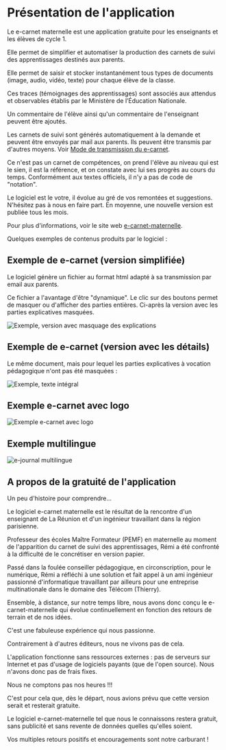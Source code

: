 # Présentation de l'application
<!-- N2  -->

Le e-carnet maternelle est une application gratuite pour les enseignants et les élèves de cycle 1. 

Elle permet de simplifier et automatiser la production des carnets de suivi des apprentissages destinés aux parents.

Elle permet de saisir et stocker instantanément tous types de documents (image, audio, vidéo, texte)  pour chaque élève de la classe.

<!-- [!embed](https://www.youtube.com/watch?v=aILpjdo-0t0) -->

Ces traces (témoignages des apprentissages) sont associés aux attendus et observables établis par le Ministère de l’Éducation Nationale.

Un commentaire de l'élève ainsi qu'un commentaire de l'enseignant peuvent être ajoutés.

Les carnets de suivi sont générés automatiquement à la demande et peuvent être envoyés par mail aux parents. Ils peuvent être transmis par d'autres moyens. Voir [Mode de transmission du e-carnet](30-GenererECarnet.md#modes-de-transmission-du-e-carnet).

Ce n'est pas un carnet de compétences, on prend l'élève au niveau qui est le sien, il est la référence, et on constate avec lui ses progrès au cours du temps. Conformément aux textes officiels, il n'y a pas de code de "notation".

Le logiciel est le votre, il évolue au gré de vos remontées et suggestions. N'hésitez pas à nous en faire part. En moyenne, une nouvelle version est publiée tous les mois.

Pour plus d'informations, voir le site web [e-carnet-maternelle](https://e-carnet-maternelle.jimdofree.com).

Quelques exemples de contenus produits par le logiciel : 

<!-- ![e-carnet avec logo](screenshots/2020-04-23-18-02-32.png) -->

## Exemple de e-carnet (version simplifiée)

Le logiciel génère un fichier au format html adapté à sa transmission par email aux parents.

Ce fichier a l'avantage d'être "dynamique". Le clic sur des boutons permet de masquer ou d'afficher des parties entières. Ci-après la version avec les parties explicatives masquées.

![Exemple, version avec masquage des explications](screenshots/ecm-exemple-court.flou.png)

## Exemple de e-carnet (version avec les détails)

Le même document, mais pour lequel les parties explicatives à vocation pédagogique n'ont pas été masquées :

![Exemple, texte intégral](screenshots/ecm-exemple-long.flou.png)

## Exemple e-carnet avec logo

![Exemple e-carnet avec logo](screenshots/2020-04-26-08-17-44.png)
<!-- 
## Exemple pdf produits depuis le navigateur

![version pdf imprimé depuis le navigateur-1](screenshots/2020-04-26-08-24-41.png)

![version pdf imprimé depuis le navigateur-2](screenshots/2020-04-26-08-26-28.png) -->

<!-- ![extrait avec une trace](screenshots/2020-04-26-08-12-00.png) -->

## Exemple multilingue

![e-journal multilingue](screenshots/2020-04-26-08-01-36.png)


## A propos de la gratuité de l'application

Un peu d'histoire pour comprendre...

Le logiciel e-carnet maternelle est le résultat de la rencontre d'un enseignant de La Réunion et d'un ingénieur travaillant dans la région parisienne.

Professeur des écoles Maître Formateur (PEMF) en maternelle au moment de l'apparition du carnet de suivi des apprentissages, Rémi a été confronté à la difficulté de le concrétiser en version papier. 

Passé dans la foulée conseiller pédagogique, en circonscription, pour le numérique, Rémi a réfléchi à une solution et fait appel à un ami ingénieur passionné d'informatique travaillant par ailleurs pour une entreprise multinationale dans le domaine des Télécom (Thierry). 

Ensemble, à distance, sur notre temps libre, nous avons donc conçu le e-carnet-maternelle qui évolue continuellement en fonction des retours de terrain et de nos idées.

C'est une fabuleuse expérience qui nous passionne.

Contrairement à d'autres éditeurs, nous ne vivons pas de cela.

L'application fonctionne sans ressources externes : pas de serveurs sur Internet et pas d'usage de logiciels payants (que de l'open source). Nous n'avons donc pas de frais fixes.

Nous ne comptons pas nos heures !!!

C'est pour cela que, dès le départ, nous avions prévu que cette version serait et resterait gratuite.

Le logiciel e-carnet-maternelle tel que nous le connaissons restera gratuit, sans publicité et sans revente de données quelles qu'elles soient.

Vos multiples retours positifs et encouragements sont notre carburant !

<!-- 
## Autres versions de cette documentation

- [Format html 1 seule page](Ecm_guide.html)
- [Format pdf orientation paysage (A4 vertical)](files/Ecm_guide_portrait.pdf)
- [Format pdf orientation portrait (A4 horizontal)](files/Ecm_guide_paysage.pdf)
- [Format epub](files/Ecm_guide.epub) -->

<!-- 
E:\VS\Projects\templateFM7Cordova-CDR1\_notesTGA\screenshots\2018-01-27-18-00-46.png
-->


